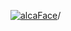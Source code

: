 [![alcaFace](https://camo.githubusercontent.com/2ee094c4af74cb0ec2e19388fccfb809837623e3/68747470733a2f2f7374617469632d63646e2e6a74766e772e6e65742f656d6f7469636f6e732f76312f3332383632362f312e30)](https://twitch.tv/Alca)/

<!--
# My "Popular" CodePens

<table>
	<tr>
		<th></th>
		<th>Title</th>
		<th>Last updated</th>
	</tr>
	<tr>
		<td><a href="https://codepen.io/Alca/pen/YzJpMjZ" rel="nofollow"><img src="https://codepen.io/alca/pen/YzJpMjZ/image/default.png" width="100" height="56.25"></a></td>
		<td><a href="https://codepen.io/Alca/pen/YzJpMjZ" rel="nofollow">A Pen by Jacob Foster</a></td>
		<td>Apr 21, 2023</td>
	</tr>
	<tr>
		<td><a href="https://codepen.io/Alca/pen/PoybyJX" rel="nofollow"><img src="https://codepen.io/alca/pen/PoybyJX/image/default.png" width="100" height="56.25"></a></td>
		<td><a href="https://codepen.io/Alca/pen/PoybyJX" rel="nofollow">A Pen by Jacob Foster</a></td>
		<td>Apr 22, 2023</td>
	</tr>
	<tr>
		<td><a href="https://codepen.io/Alca/pen/ExdyKab" rel="nofollow"><img src="https://codepen.io/alca/pen/ExdyKab/image/default.png" width="100" height="56.25"></a></td>
		<td><a href="https://codepen.io/Alca/pen/ExdyKab" rel="nofollow">A Pen by Jacob Foster</a></td>
		<td>Apr 20, 2023</td>
	</tr>
	<tr>
		<td><a href="https://codepen.io/Alca/pen/LYgZGvd" rel="nofollow"><img src="https://codepen.io/alca/pen/LYgZGvd/image/default.png" width="100" height="56.25"></a></td>
		<td><a href="https://codepen.io/Alca/pen/LYgZGvd" rel="nofollow">Wheel</a></td>
		<td>Apr 18, 2023</td>
	</tr>
	<tr>
		<td><a href="https://codepen.io/Alca/pen/LYgZpwb" rel="nofollow"><img src="https://codepen.io/alca/pen/LYgZpwb/image/default.png" width="100" height="56.25"></a></td>
		<td><a href="https://codepen.io/Alca/pen/LYgZpwb" rel="nofollow">A Pen by Jacob Foster</a></td>
		<td>Apr 17, 2023</td>
	</tr>
	<tr>
		<td><a href="https://codepen.io/Alca/pen/LYgZpmG" rel="nofollow"><img src="https://codepen.io/alca/pen/LYgZpmG/image/default.png" width="100" height="56.25"></a></td>
		<td><a href="https://codepen.io/Alca/pen/LYgZpmG" rel="nofollow">A Pen by Jacob Foster</a></td>
		<td>Apr 17, 2023</td>
	</tr>
	<tr>
		<td><a href="https://codepen.io/Alca/pen/GRYqJzo" rel="nofollow"><img src="https://codepen.io/alca/pen/GRYqJzo/image/default.png" width="100" height="56.25"></a></td>
		<td><a href="https://codepen.io/Alca/pen/GRYqJzo" rel="nofollow">A Coding Interview Test - Pas...</a></td>
		<td>Apr 18, 2023</td>
	</tr>
	<tr>
		<td><a href="https://codepen.io/Alca/pen/JjmXEVb" rel="nofollow"><img src="https://codepen.io/alca/pen/JjmXEVb/image/default.png" width="100" height="56.25"></a></td>
		<td><a href="https://codepen.io/Alca/pen/JjmXEVb" rel="nofollow">A Pen by Jacob Foster</a></td>
		<td>Apr 17, 2023</td>
	</tr>
	<tr>
		<td><a href="https://codepen.io/Alca/pen/GRYpvge" rel="nofollow"><img src="https://codepen.io/alca/pen/GRYpvge/image/default.png" width="100" height="56.25"></a></td>
		<td><a href="https://codepen.io/Alca/pen/GRYpvge" rel="nofollow">A Pen by Jacob Foster</a></td>
		<td>Apr 12, 2023</td>
	</tr>
	<tr>
		<td><a href="https://codepen.io/Alca/pen/QWZbwBO" rel="nofollow"><img src="https://codepen.io/alca/pen/QWZbwBO/image/default.png" width="100" height="56.25"></a></td>
		<td><a href="https://codepen.io/Alca/pen/QWZbwBO" rel="nofollow">A Pen by Jacob Foster</a></td>
		<td>Apr 10, 2023</td>
	</tr>
</table>

---

###### Last updated: Sat, 22 Apr 2023 05:01:30 GMT
-->
